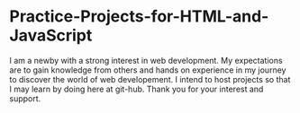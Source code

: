 # Practice-Projects-for-HTML-and-JavaScript
I am a newby with a strong interest in web development. My expectations are to gain knowledge from others and hands on experience
in my journey to discover the world of web developement.  I intend to host projects so that I may
learn by doing here at git-hub.  Thank you for your interest and support.

